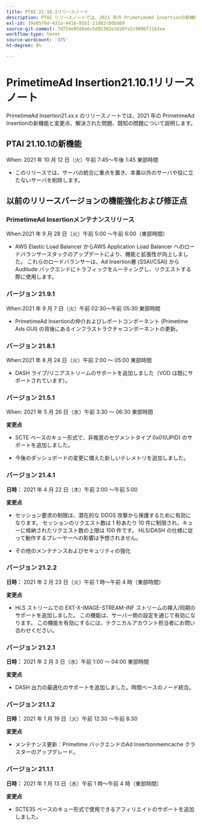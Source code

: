 ```yaml
---
title: PTAI 21.10.1リリースノート
description: PTAI リリースノートでは、2021 年の PrimetimeAd Insertionの新機能や変更点、解決された既知の問題について説明します。
exl-id: 39a05f6d-431a-4416-81b1-21d82c0dbd69
source-git-commit: 7d754e95d8a6c5d92382e3d20fe2c9096f2162ea
workflow-type: tm+mt
source-wordcount: '375'
ht-degree: 0%

---
```


# PrimetimeAd Insertion21.10.1リリースノート

PrimetimeAd Insertion21.xx.x のリリースノートでは、2021 年の PrimetimeAd Insertionの新機能と変更点、解決された問題、既知の問題について説明します。

## PTAI 21.10.1の新機能

When: 2021 年 10 月 12 日（火）午前 7:45～午後 1:45 東部時間

* このリリースでは、サーバの統合に重点を置き、本番以外のサーバや役に立たないサーバを削除します。

## 以前のリリースバージョンの機能強化および修正点

### PrimetimeAd Insertionメンテナンスリリース

When:2021 年 9 月 28 日（火）午前 5:00 ～午前 6:00（東部時間）

* AWS Elastic Load Balancer からAWS Application Load Balancer へのロードバランサースタックのアップデートにより、機能と拡張性が向上しました。 これらのロードバランサーは、Ad Insertion層 (SSAI/CSAI) から Auditude バックエンドにトラフィックをルーティングし、リクエストする際に使用します。

### バージョン 21.9.1

When:2021 年 9 月 7 日（火）午前 02:30～午前 05:30 東部時間

* PrimetimeAd Insertionの仲介およびレポートコンポーネント (Primetime Ads GUI) の背後にあるインフラストラクチャコンポーネントの更新。

### バージョン 21.8.1

When:2021 年 8 月 24 日（火）午前 2:00 ～ 05:00 東部時間

* DASH ライブ/リニアストリームのサポートを追加しました（VOD は既にサポートされています）。

### バージョン 21.5.1

When: 2021 年 5 月 26 日（水）午前 3:30 ～ 06:30 東部時間

**変更点**

* SCTE ベースのキュー形式で、非推奨のセグメントタイプ 0x01(UPID) のサポートを追加しました。

* 今後のダッシュボードの変更に備えた新しいテレメトリを追加しました。

### バージョン 21.4.1

**日時：** 2021 年 4 月 22 日（木）午前 2:00 ～午前 5:00

**変更点**

* セッション要求の制限は、潜在的な DDOS 攻撃から保護するために有効になります。 セッションのリクエスト数は 1 秒あたり 10 件に制限され、キューに格納されたリクエスト数の上限は 100 件です。 HLS/DASH の仕様に従って動作するプレーヤーへの影響は予想されません。

* その他のメンテナンスおよびセキュリティの強化

### バージョン 21.2.2

**日時：** 2021 年 2 月 23 日（火）午前 1 時～午前 4 時（東部時間）

**変更点**

* HLS ストリームでの EXT-X-IMAGE-STREAM-INF ストリームの挿入/同期のサポートを追加しました。 この機能は、サーバー側の設定を通じて有効になります。 この機能を有効にするには、テクニカルアカウント担当者にお問い合わせください。

### バージョン 21.2.1

**日時：** 2021 年 2 月 3 日（水）午前 1:00 ～ 04:00 東部時間

**変更点**

* DASH 出力の最適化のサポートを追加しました。時間ベースのノード統合。

### バージョン 21.1.2

**日時：** 2021 年 1 月 19 日（火）午前 12:30 ～午前 8:30

**変更点**

* メンテナンス更新：Primetime バックエンドのAd Insertionmemcache クラスターのアップグレード。

### バージョン 21.1.1

**日時：** 2021 年 1 月 13 日（水）午前 1 時～午前 4 時（東部時間）

**変更点**

* SCTE35 ベースのキュー形式で使用できるアフィリエイトのサポートを追加しました。
